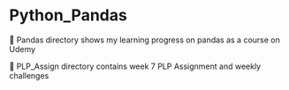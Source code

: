 # Python_Pandas

📌 Pandas directory shows my learning progress on pandas as a course on Udemy

📌 PLP_Assign directory contains week 7 PLP Assignment and weekly challenges
